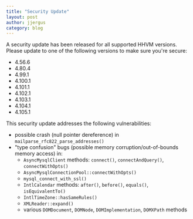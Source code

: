 ```yaml
---
title: "Security Update"
layout: post
author: jjergus
category: blog
---
```


A security update has been released for all supported HHVM versions. Please
update to one of the following versions to make sure you're secure:

- 4.56.6
- 4.80.4
- 4.99.1
- 4.100.1
- 4.101.1
- 4.102.1
- 4.103.1
- 4.104.1
- 4.105.1

This security update addresses the following vulnerabilities:

- possible crash (null pointer dereference) in `mailparse_rfc822_parse_addresses()`
- "type confusion" bugs (possible memory corruption/out-of-bounds memory access) in:
  - `AsyncMysqlClient` methods: `connect()`, `connectAndQuery()`, `connectWithOpts()`
  - `AsyncMysqlConnectionPool::connectWithOpts()`
  - `mysql_connect_with_ssl()`
  - `IntlCalendar` methods: `after()`, `before()`, `equals()`, `isEquivalentTo()`
  - `IntlTimeZone::hasSameRules()`
  - `XMLReader::expand()`
  - various `DOMDocument`, `DOMNode`, `DOMImplementation`, `DOMXPath` methods
